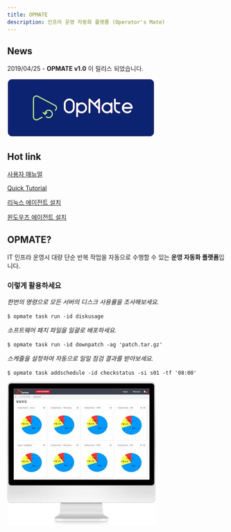 ```yaml
---
title: OPMATE
description: 인프라 운영 자동화 플랫폼 (Operator's Mate)
---
```


## News

2019/04/25 - **OPMATE v1.0** 이 릴리스 되었습니다.

![Alt text](/img/logo-blue-small.png)

## Hot link

[사용자 매뉴얼](/document/Overview.md)

[Quick Tutorial](/document/QuickTutorial.md)

[리눅스 에이전트 설치](/document/InstallAgentLinux.md)

[윈도우즈 에이전트 설치](/document/InstallAgentWindows.md)

## OPMATE?

IT 인프라 운영시 대량 단순 반복 작업을 자동으로 수행할 수 있는 **운영 자동화 플랫폼**입니다.

### 이렇게 활용하세요

*한번의 명령으로 모든 서버의 디스크 사용률을 조사해보세요.*

`$ opmate task run -id diskusage`

*소프트웨어 패치 파일을 일괄로 배포하세요.*

`$ opmate task run -id downpatch -ag 'patch.tar.gz'`

*스케쥴을 설정하여 자동으로 일일 점검 결과를 받아보세요.*

`$ opmate task addschedule -id checkstatus -si s01 -tf '08:00'`

![Alt text](/img/dashboard.jpg)
